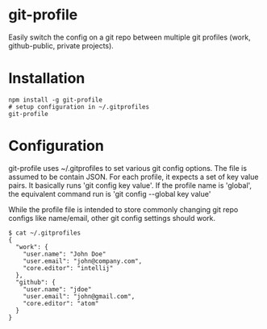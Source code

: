 # git-profile
Easily switch the config on a git repo between multiple git profiles (work, github-public, private projects).

# Installation
    npm install -g git-profile
    # setup configuration in ~/.gitprofiles
    git-profile

# Configuration
git-profile uses ~/.gitprofiles to set various git config options. The file is assumed to be contain JSON.
For each profile, it expects a set of key value pairs. It basically runs 'git config key value'.
If the profile name is 'global', the equivalent command run is 'git config --global key value'

While the profile file is intended to store commonly changing git repo configs like name/email,
other git config settings should work.

    $ cat ~/.gitprofiles
    {
      "work": {
        "user.name": "John Doe"
        "user.email": "john@company.com",
        "core.editor": "intellij"
      },
      "github": {
        "user.name": "jdoe"
        "user.email": "john@gmail.com",
        "core.editor": "atom"
      }
    }
